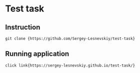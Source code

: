 # Test task
<!-- ## REST service: authentication -->

## Instruction

```
git clone {https://github.com/Sergey-Lesnevskiy/test-task}
```

## Running application

```
click link{https://sergey-lesnevskiy.github.io/test-task/}
```

